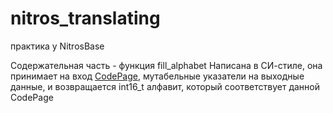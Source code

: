 # nitros_translating
практика у NitrosBase

Содержательная часть - функция fill_alphabet
Написана в СИ-стиле, она принимает на вход [CodePage](https://docs.microsoft.com/en-us/windows/win32/intl/code-page-identifiers), мутабельные указатели на выходные данные,
и возвращается int16_t алфавит, который соответствует данной CodePage
